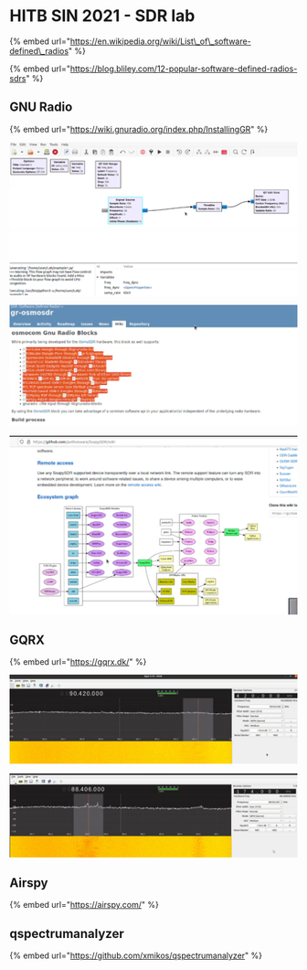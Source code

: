# HITB SIN 2021 - SDR lab

{% embed url="https://en.wikipedia.org/wiki/List\_of\_software-defined\_radios" %}

{% embed url="https://blog.bliley.com/12-popular-software-defined-radios-sdrs" %}

## GNU Radio

{% embed url="https://wiki.gnuradio.org/index.php/InstallingGR" %}

![](../.gitbook/assets/image%20%288%29.png)

![](../.gitbook/assets/image%20%285%29.png)

![](../.gitbook/assets/image%20%289%29.png)

## GQRX

{% embed url="https://gqrx.dk/" %}

![](../.gitbook/assets/image%20%287%29.png)

![](../.gitbook/assets/image%20%2810%29.png)

## Airspy

{% embed url="https://airspy.com/" %}

## qspectrumanalyzer

{% embed url="https://github.com/xmikos/qspectrumanalyzer" %}



